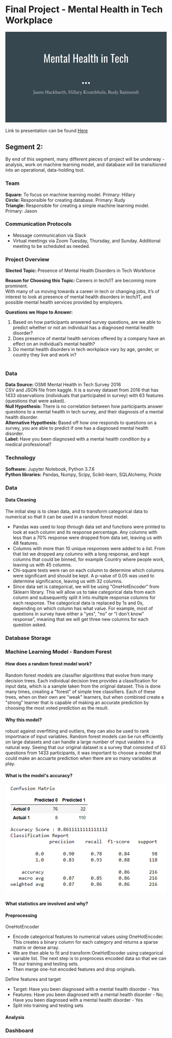 # Final Project - Mental Health in  Tech Workplace


![Mental Health in Tech](https://github.com/hillarykrumbholz/Final_Project/blob/master/Presentation_GIFs/Webp.net-gifmaker.gif)

Link to presentation can be found [Here](https://docs.google.com/presentation/d/e/2PACX-1vQ9e59BSZeiK2LWKrIjWPhR_mGaKAb4BfJNviVGeLLih-dGfGRYO86zevzhnSuK90FRGu8NI8DQ-XHF/pub?start=false&loop=false&delayms=3000)

## Segment 2: <br>
By  end of this segment, many different pieces of  project will be underway -  analysis, work on  machine learning model, and  database will be transitioned into an operational, data-holding tool.

### Team

<strong>Square: </strong> To focus on  machine learning model. Primary: Hillary<br>
<strong>Circle: </strong> Responsible for creating  database. Primary: Rudy<br>
<strong>Triangle: </strong> Responsible for creating a simple machine learning model. Primary: Jason<br>

### Communication Protocols
- Message communication via Slack
- Virtual meetings via Zoom Tuesday, Thursday, and Sunday. Additional meeting to be scheduled as needed. 

### Project Overview

<strong> Slected Topic: </strong> Presence of Mental Health Disorders in  Tech Workforce <br>

<strong> Reason for Choosing this Topic: </strong>Careers in tech/IT are becoming more prominent.  
With many of us moving towards a career in tech or changing jobs, it’s of interest to look at  presence of mental health disorders in tech/IT, and possible mental health services provided by employers. 
<br>

<strong> Questions we Hope to Answer: </strong> 
1. Based on how participants answered survey questions, are we able to predict whether or not an individual has a diagnosed mental health disorder?
2. Does  presence of mental health services offered by a company have an effect on an individual’s mental health?
3. Do mental health disorders in  tech workplace vary by age, gender, or country they live and work in? <br><br>

### Data

<strong> Data Source: </strong>OSMI Mental Health in Tech Survey 2016 <br> 
CSV and JSON file from kaggle. It is a survey dataset from 2016 that has 1433 observations (individuals that participated in  survey) with 63 features (questions that were asked).<br> 
<strong> Null Hypothesis: </strong> There is no correlation between how participants answer questions to a mental health in tech survey, and their diagnosis of a mental health disorder. <br>
<strong> Alternative Hypothesis: </strong> Based off how one responds to questions on a survey, you are able to predict if one has a diagnosed mental health disorder. <br> 
<strong> Label: </strong>Have you been diagnosed with a mental health condition by a medical professional? <br>

### Technology
<strong>Software:</strong> Jupyter Notebook, Python 3.7.6<br>
<strong>Python libraries:</strong> Pandas, Numpy, Scipy, Scikit-learn, SQLAlchemy, Pickle

### Data

#### Data Cleaning
The initial step is to clean  data, and to transform  categorical data to numerical so that it can be used in a random forest model. 
- Pandas was used to loop through  data set and functions were printed to look at each column and its response percentage. Any columns with less than a 70% response were dropped from  data set, leaving us with 48 features. 
- Columns with more than 10 unique responses were added to a list. From that list we dropped any columns with a long response, and kept columns that could be binned, for example  Country where people work, leaving us with 45 columns. 
- Chi-square tests were ran on each column to determine which columns were significant and should be kept. A p-value of 0.05 was used to determine significance, leaving us with 32 columns. 
- Since  data set is categorical, we will be using "OneHotEncoder" from  Sklearn library. This will allow us to take  categorical data from each column and subsequently split it into multiple response columns for each response. The categorical data is replaced by 1s and 0s, depending on which column has what value. For example, most of  questions in  survey have either a "yes", "no" or "I don't know" response", meaning that we will get three new columns for each question asked. 

### Database Storage
 

### Machine Learning Model - Random Forest

#### How does a random forest model work?
Random forest models are classifier algorithms that evolve from many decision trees. Each individual decision tree provides a classification for input data, which is a sample taken from the original dataset. This is done many times, creating a "forest" of simple tree classifiers. Each of these trees, when on their own are "weak" learners, but when combined create a "strong" learner that is capable of making an accurate prediction by choosing the most voted prediction as the result. <br>

#### Why this model?
robust against overfitting and outliers, they can also be used to rank importnace of input variables.
Random forest models can be run efficiently on large datasets and can handle a large number of input vaiables in a natural way. Seeing that our original dataset is a survey that consisted of 63 questions from 1433 participants, it was important to choose a model that could make an accuarte prediction when there are so many variables at play. <br>

#### What is the model's accuracy?
![Confusion Matrix](https://github.com/hillarykrumbholz/Final_Project/blob/master/Segment_Two/Images/Confusion_matrix.png) <br>

#### What statistics are involved and why?


#### Preprocessing
 
 OneHotEncoder
- Encode categorical features to numerical values using OneHotEncoder. This creates a binary column for each category and returns a sparse matrix or dense array. 
- We are then able to fit and transform  OneHotEncoder using  categorical variable list.
The next step is to preprocess  encoded data so that we can fit our training and testing sets.
- Then merge one-hot encoded features and drop  originals. <br>

Define  features and target
- Target: Have you been diagnosed with a mental health disorder - Yes
- Features: Have you been diagnosed with a mental health disorder - No; Have you been diagnosed with a mental health disorder - Yes <br>
- Split into  training and testing sets

 
#### Analysis


### Dashboard

